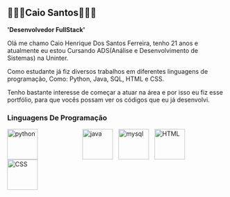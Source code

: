 ## 👨🏽‍💻Caio Santos👨🏽‍💻

**'Desenvolvedor FullStack'**

Olá me chamo Caio Henrique Dos Santos Ferreira, tenho 21 anos e atualmente eu estou Cursando ADS(Análise e Desenvolvimento de Sistemas) na Uninter.

Como estudante já fiz diversos trabalhos em diferentes linguagens de programação, Como:
Python, Java, SQL, HTML e CSS.

Tenho bastante interesse de começar a atuar na área e por isso eu fiz esse portfólio, 
para que vocês possam ver os códigos que eu já desenvolvi.

### Linguagens De Programação

<img
    align="left"
    alt="python"
    title="python"
    width="70px"
    style="padding-right: 100px;"
    src="https://cdn.jsdelivr.net/gh/devicons/devicon@latest/icons/python/python-original-wordmark.svg" 
/>

<img
    align="left"
    alt="java"
    title="java"
    width="70px"
    style="padding-right: 10px;"
    src="https://cdn.jsdelivr.net/gh/devicons/devicon@latest/icons/java/java-original-wordmark.svg" 
/>

<img
    align="left"
    alt="mysql"
    title="mysql"
    width="70px"
    style="padding-right: 10px;"
    src="https://cdn.jsdelivr.net/gh/devicons/devicon@latest/icons/mysql/mysql-original-wordmark.svg" 
/>

<img
    align="left"
    alt="HTML"
    title="HTML"
    width="70px"
    style="padding-right: 10px;"
    src="https://cdn.jsdelivr.net/gh/devicons/devicon@latest/icons/html5/html5-original-wordmark.svg" 
/>

<img
    align="left"
    alt="CSS"
    title="CSS"
    width="70px"
    style="padding-right: 10px;"
    src="https://cdn.jsdelivr.net/gh/devicons/devicon@latest/icons/css3/css3-original-wordmark.svg" 
  />
